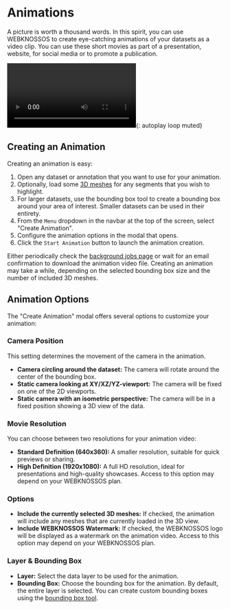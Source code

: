 # Animations

A picture is worth a thousand words. In this spirit, you can use WEBKNOSSOS to create eye-catching animations of your datasets as a video clip. You can use these short movies as part of a presentation, website, for social media or to promote a publication.

![type:video](https://static.webknossos.org/assets/docs/webknossos_animation_example.mp4){: autoplay loop muted}

## Creating an Animation

Creating an animation is easy:

1. Open any dataset or annotation that you want to use for your animation.
2. Optionally, load some [3D meshes](../meshes/index.md) for any segments that you wish to highlight.
3. For larger datasets, use the bounding box tool to create a bounding box around your area of interest. Smaller datasets can be used in their entirety.
4. From the `Menu` dropdown in the navbar at the top of the screen, select "Create Animation".
5. Configure the animation options in the modal that opens.
6. Click the `Start Animation` button to launch the animation creation.

Either periodically check the [background jobs page](./jobs.md) or wait for an email confirmation to download the animation video file. Creating an animation may take a while, depending on the selected bounding box size and the number of included 3D meshes.

## Animation Options

The "Create Animation" modal offers several options to customize your animation:

### Camera Position

This setting determines the movement of the camera in the animation.

- **Camera circling around the dataset:** The camera will rotate around the center of the bounding box.
- **Static camera looking at XY/XZ/YZ-viewport:** The camera will be fixed on one of the 2D viewports.
- **Static camera with an isometric perspective:** The camera will be in a fixed position showing a 3D view of the data.

### Movie Resolution

You can choose between two resolutions for your animation video:

- **Standard Definition (640x360):** A smaller resolution, suitable for quick previews or sharing.
- **High Definition (1920x1080):** A full HD resolution, ideal for presentations and high-quality showcases. Access to this option may depend on your WEBKNOSSOS plan.

### Options

- **Include the currently selected 3D meshes:** If checked, the animation will include any meshes that are currently loaded in the 3D view.
- **Include WEBKNOSSOS Watermark:** If checked, the WEBKNOSSOS logo will be displayed as a watermark on the animation video. Access to this option may depend on your WEBKNOSSOS plan.

### Layer & Bounding Box

- **Layer:** Select the data layer to be used for the animation.
- **Bounding Box:** Choose the bounding box for the animation. By default, the entire layer is selected. You can create custom bounding boxes using the [bounding box tool](../ui/toolbar.md#measurement-tools).
